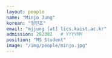 ```yaml
---
layout: people
name: "Minjo Jung"
korean: "정민조"
email: "mjjung [at] lics.kaist.ac.kr"
admission: 202302   # YYYYMM
position: "MS Student"
image: "/img/people/minjo.jpg"
---
```

